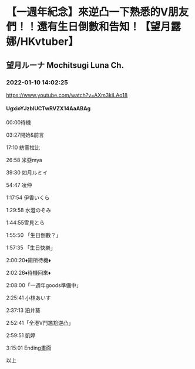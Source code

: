# 【一週年紀念】來逆凸一下熟悉的V朋友們！！還有生日倒數和告知！【望月露娜/HKvtuber】
## 望月ルーナ  Mochitsugi Luna Ch.
### 2022-01-10 14:02:25
https://www.youtube.com/watch?v=AXm3kiLAo18
#### UgxioYJzbIUCTwRVZX14AaABAg
00:00待機

03:27開始&前言

17:10 紡霊拉比

26:58 米亞mya

39:30 如月ルミイ

54:47 凌仲

1:17:54 伊香いくら

1:29:58 水澄のぞみ

1:44:55雪見とら

1:55:50 「生日倒數？」

1:57:35 「生日快樂」

2:00:20♦廁所待機♦

2:02:26♦待機回來♦

2:08:00「一週年goods準備中」

2:25:41 小林あいす

2:37:13 狛井葵

2:52:41「全港V鬥尷尬逆凸」

2:59:51 凱婷

3:15:01 Ending畫面

以上

